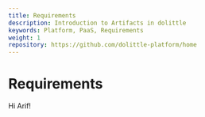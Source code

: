 ```yaml
---
title: Requirements
description: Introduction to Artifacts in dolittle
keywords: Platform, PaaS, Requirements
weight: 1
repository: https://github.com/dolittle-platform/home
---
```


# Requirements

Hi Arif!

